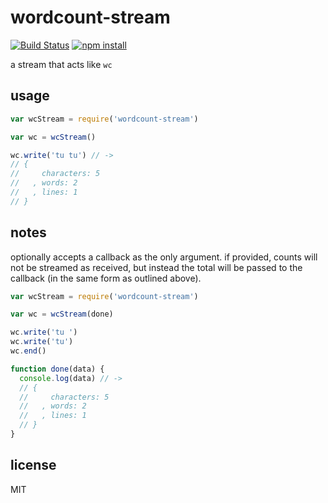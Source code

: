 wordcount-stream
================

[![Build Status](http://img.shields.io/travis/jarofghosts/wordcount-stream.svg?style=flat)](https://travis-ci.org/jarofghosts/wordcount-stream)
[![npm install](http://img.shields.io/npm/dm/wordcount-stream.svg?style=flat)](https://www.npmjs.org/package/wordcount-stream)

a stream that acts like `wc`

## usage

```js
var wcStream = require('wordcount-stream')

var wc = wcStream()

wc.write('tu tu') // ->
// {
//     characters: 5
//   , words: 2
//   , lines: 1
// }
```

## notes

optionally accepts a callback as the only argument. if provided, counts will
not be streamed as received, but instead the total will be passed to the
callback (in the same form as outlined above).

```js
var wcStream = require('wordcount-stream')

var wc = wcStream(done)

wc.write('tu ')
wc.write('tu')
wc.end()

function done(data) {
  console.log(data) // ->
  // {
  //     characters: 5
  //   , words: 2
  //   , lines: 1
  // }
}
```

## license

MIT
